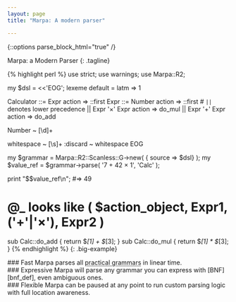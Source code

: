 ```yaml
---
layout: page
title: "Marpa: A modern parser"

---
```

{::options parse_block_html="true" /}

Marpa: a Modern Parser
{: .tagline}

{% highlight perl %}
use strict;
use warnings;
use Marpa::R2;

my $dsl = <<'EOG';
lexeme default = latm => 1

Calculator ::= Expr action => ::first
Expr ::= Number action => ::first
      # `||` denotes lower precedence
      || Expr '×' Expr action => do_mul
      || Expr '+' Expr action => do_add

Number ~ [\d]+

whitespace ~ [\s]+
:discard ~ whitespace
EOG

my $grammar = Marpa::R2::Scanless::G->new( { source => \$dsl} );
my $value_ref = $grammar->parse( \'7 + 42 × 1', 'Calc' );

print "$$value_ref\n";
#=> 49

# @_ looks like ( $action_object, Expr1, ('+'|'×'), Expr2 )
sub Calc::do_add { return $_[1] + $_[3]; }
sub Calc::do_mul { return $_[1] * $_[3]; }
{% endhighlight %} {: .big-example}


<div class="features">
  <div class="third">
### Fast
Marpa parses all <abbr title="grammars parsable by regexes, LALR, or recursive descent">practical grammars</abbr> in linear time.
  </div>
  <div class="third">
### Expressive
Marpa will parse any grammar you can express with [BNF][bnf_def], even ambiguous ones.
  </div>
  <div class="third">
### Flexible
Marpa can be paused at any point to run custom parsing logic with full location awareness.
  </div>
</div>


[bnf_def]: http://en.wikipedia.org/wiki/Backus%E2%80%93Naur_Form
